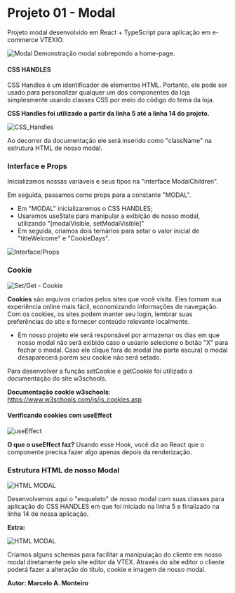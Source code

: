 # Projeto 01 - Modal

Projeto modal desenvolvido em React + TypeScript para aplicação em e-commerce VTEXIO.

![Modal](https://cdn.discordapp.com/attachments/889854314095452201/910647713169813514/Screenshot_1.png)
Demonstração modal sobrepondo a home-page.

#### CSS HANDLES

CSS Handles é um identificador de elementos HTML. Portanto, ele pode ser usado para personalizar qualquer um dos componentes da loja simplesmente usando classes CSS por meio do código do tema da loja.

**CSS Handles foi utilizado a partir da linha 5 até a linha 14 do projeto.**

![CSS_Handles](https://cdn.discordapp.com/attachments/889854314095452201/910651940147433562/Screenshot_3.png)

Ao decorrer da documentação ele será inserido como "className" na estrutura HTML de nosso modal.

### Interface e Props

Inicializamos nossas variáveis e seus tipos na "interface ModalChildren".

Em seguida, passamos como props para a constante "MODAL".

- Em "MODAL" inicializaremos o CSS HANDLES;
- Usaremos useState para manipular a exibição de nosso modal, utilizando "[modalVisible, setModalVisible]"
- Em seguida, criamos dois ternários para setar o valor inicial de "titleWelcome" e "CookieDays". 

![Interface/Props](https://cdn.discordapp.com/attachments/900704871517409340/910544727152136202/Captura_de_Tela_2021-11-17_as_11.57.21.png)

### Cookie

![Set/Get - Cookie](https://cdn.discordapp.com/attachments/889854314095452201/910658738547990528/Screenshot_4.png)

**Cookies** são arquivos criados pelos sites que você visita. Eles tornam sua experiência online mais fácil, economizando informações de navegação. Com os cookies, os sites podem manter seu login, lembrar suas preferências do site e fornecer conteúdo relevante localmente.

- Em nosso projeto ele será responsável por armazenar os dias em que nosso modal não será exibido caso o usúario selecione o botão "X" para fechar o modal. Caso ele clique fora do modal (na parte escura) o modal desaparecerá porém seu cookie não será setado.

Para desenvolver a função setCookie e getCookie foi utilizado a documentação do site w3schools.

**Documentação cookie w3schools**: https://www.w3schools.com/js/js_cookies.asp

#### Verificando cookies com useEffect

![useEffect](https://cdn.discordapp.com/attachments/889854314095452201/910663805145612309/Screenshot_5.png)

**O que o useEffect faz?** Usando esse Hook, você diz ao React que o componente precisa fazer algo apenas depois da renderização.

### Estrutura HTML de nosso Modal

![HTML MODAL](https://cdn.discordapp.com/attachments/889854314095452201/910664653938511932/Screenshot_6.png)

Desenvolvemos aqui o "esqueleto" de nosso modal com suas classes para aplicação do CSS HANDLES em que foi iniciado na linha 5 e finalizado na linha 14 de nossa aplicação.

**Extra:**

![HTML MODAL](https://cdn.discordapp.com/attachments/889854314095452201/910666900751667280/Screenshot_7.png)

Criamos alguns schemas para facilitar a manipulação do cliente em nosso modal diretamente pelo site editor da VTEX. Através do site editor o cliente poderá fazer a alteração do título, cookie e imagem de nosso modal.


**Autor: Marcelo A. Monteiro**
